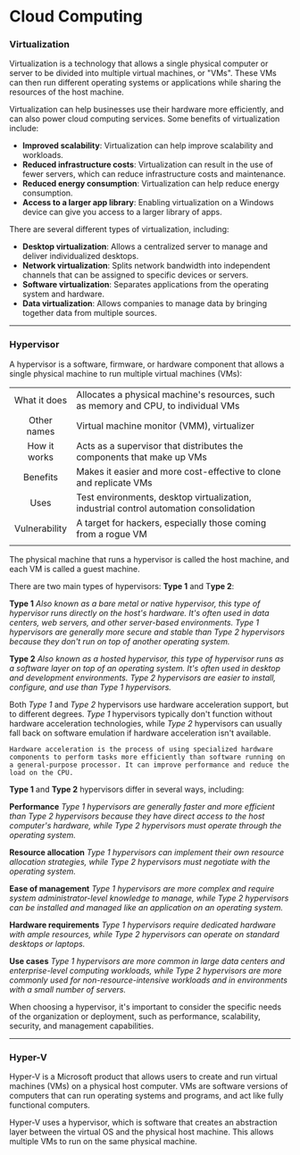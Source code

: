 # Cloud Computing



### Virtualization

Virtualization is a technology that allows a single physical computer or server to be divided into multiple virtual machines, or "VMs". These VMs can then run different operating systems or applications while sharing the resources of the host machine.

Virtualization can help businesses use their hardware more efficiently, and can also power cloud computing services. Some benefits of virtualization include: 
- **Improved scalability**: Virtualization can help improve scalability and workloads. 
- **Reduced infrastructure costs**: Virtualization can result in the use of fewer servers, which can reduce infrastructure costs and maintenance. 
- **Reduced energy consumption**: Virtualization can help reduce energy consumption. 
- **Access to a larger app library**: Enabling virtualization on a Windows device can give you access to a larger library of apps.

There are several different types of virtualization, including: 
- **Desktop virtualization**: Allows a centralized server to manage and deliver individualized desktops. 
- **Network virtualization**: Splits network bandwidth into independent channels that can be assigned to specific devices or servers. 
- **Software virtualization**: Separates applications from the operating system and hardware. 
- **Data virtualization**: Allows companies to manage data by bringing together data from multiple sources. 

---

### Hypervisor

A hypervisor is a software, firmware, or hardware component that allows a single physical machine to run multiple virtual machines (VMs):

|  |  |
| :--: | :-- |
|  What it does  |  Allocates a physical machine's resources, such as memory and CPU, to individual VMs  |
| Other names | Virtual machine monitor (VMM), virtualizer |
| How it works | Acts as a supervisor that distributes the components that make up VMs |
| Benefits | Makes it easier and more cost-effective to clone and replicate VMs |
| Uses | Test environments, desktop virtualization, industrial control automation consolidation |
| Vulnerability | A target for hackers, especially those coming from a rogue VM |
| | |

The physical machine that runs a hypervisor is called the host machine, and each VM is called a guest machine.

There are two main types of hypervisors: **Type 1** and T**ype 2**:

**Type 1**
*Also known as a bare metal or native hypervisor, this type of hypervisor runs directly on the host's hardware. It's often used in data centers, web servers, and other server-based environments. Type 1 hypervisors are generally more secure and stable than Type 2 hypervisors because they don't run on top of another operating system.* 

**Type 2**
*Also known as a hosted hypervisor, this type of hypervisor runs as a software layer on top of an operating system. It's often used in desktop and development environments. Type 2 hypervisors are easier to install, configure, and use than Type 1 hypervisors.* 

Both *Type 1* and *Type 2* hypervisors use hardware acceleration support, but to different degrees. *Type 1* hypervisors typically don't function without hardware acceleration technologies, while *Type 2* hypervisors can usually fall back on software emulation if hardware acceleration isn't available. 

    Hardware acceleration is the process of using specialized hardware components to perform tasks more efficiently than software running on a general-purpose processor. It can improve performance and reduce the load on the CPU.

**Type 1** and **Type 2** hypervisors differ in several ways, including: 

**Performance**
*Type 1 hypervisors are generally faster and more efficient than Type 2 hypervisors because they have direct access to the host computer's hardware, while Type 2 hypervisors must operate through the operating system.*

**Resource allocation**
*Type 1 hypervisors can implement their own resource allocation strategies, while Type 2 hypervisors must negotiate with the operating system.*

**Ease of management**
*Type 1 hypervisors are more complex and require system administrator-level knowledge to manage, while Type 2 hypervisors can be installed and managed like an application on an operating system.* 

**Hardware requirements**
*Type 1 hypervisors require dedicated hardware with ample resources, while Type 2 hypervisors can operate on standard desktops or laptops.* 

**Use cases**
*Type 1 hypervisors are more common in large data centers and enterprise-level computing workloads, while Type 2 hypervisors are more commonly used for non-resource-intensive workloads and in environments with a small number of servers.* 

When choosing a hypervisor, it's important to consider the specific needs of the organization or deployment, such as performance, scalability, security, and management capabilities. 

---

### Hyper-V

Hyper-V is a Microsoft product that allows users to create and run virtual machines (VMs) on a physical host computer. VMs are software versions of computers that can run operating systems and programs, and act like fully functional computers. 

Hyper-V uses a hypervisor, which is software that creates an abstraction layer between the virtual OS and the physical host machine. This allows multiple VMs to run on the same physical machine.

